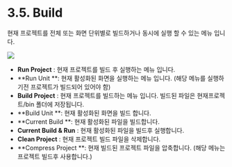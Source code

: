 # 3.5. Build

현재 프로젝트를 전체 또는 화면 단위별로 빌드하거나 동시에 실행 할 수 있는 메뉴 입니다.

![](https://github.com/asoosoft/spidergen-guidebook/tree/eeac9656bff5b368e79bf9dad544cae218642e17/assets/menu-build.png)

* **Run Project** : 현재 프로젝트를 빌드 후 실행하는 메뉴 입니다.
* **Run Unit **: 현재 활성화된 화면을 실행하는 메뉴 입니다. \(해당 메뉴를 실행하기전 프로젝트가 빌드되어 있어야 함\)
* **Build Project** : 현재 프로젝트를 빌드하는 메뉴 입니다. 빌드된 파일은 현재프로젝트/bin 폴더에 저장됩니다.
* **Build Unit **: 현재 활성화된 화면을 빌드 합니다.
* **Current Build **: 현재 활성화된 파일을 빌드합니다.
* **Current Build & Run** : 현재 활성화된 파일을 빌드후 실행합니다.
* **Clean Project** : 현재 프로젝트 빌드 파일을 삭제합니다.
* **Compress Project **: 현재 빌드된 프로젝트 파일을 압축합니다. \(해당 메뉴는 프로젝트 빌드후 사용합니다.\)

